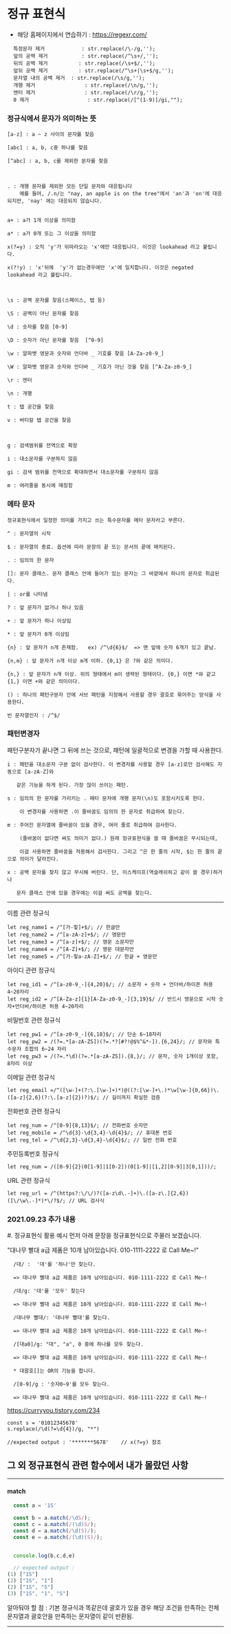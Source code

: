 <h1>정규 표현식</h1>

- 해당 홈페이지에서 연습하기 : https://regexr.com/


```
  특정문자 제거            : str.replace(/\-/g,'');
  앞의 공백 제거           : str.replace(/^\s+/,'');
  뒤의 공백 제거          : str.replace(/\s+$/,'');
  앞뒤 공백 제거          : str.replace(/^\s+|\s+$/g,'');
  문자열 내의 공백 제거  : str.replace(/\s/g,'');
  개행 제거                : str.replace(/\n/g,'');
  엔터 제거                : str.replace(/\r/g,'');
  0 제거                   : str.replace(/[^(1-9)]/gi,"");
```


<h3>정규식에서 문자가 의미하는 뜻</h3>

```
[a-z] : a ~ z 사이의 문자를 찾음

[abc] : a, b, c중 하나를 찾음

[^abc] : a, b, c를 제외한 문자를 찾음



. : 개행 문자를 제외한 모든 단일 문자와 대응됩니다
    예를 들어, /.n/는 "nay, an apple is on the tree"에서 'an'과 'on'에 대응되지만, 'nay' 에는 대응되지 않습니다.


a+ : a가 1개 이상을 의미함

a* : a가 0개 또는 그 이상을 의미함

x(?=y) : 오직 'y'가 뒤따라오는 'x'에만 대응됩니다. 이것은 lookahead 라고 불립니다.

x(?!y) : 'x'뒤에  'y'가 없는경우에만 'x'에 일치합니다. 이것은 negated lookahead 라고 불립니다.



\s : 공백 문자를 찾음(스페이스, 탭 등)

\S : 공백이 아닌 문자를 찾음

\d : 숫자를 찾음 [0-9]

\D : 숫자가 아닌 문자를 찾음  [^0-9]

\w : 알파벳 영문과 숫자와 언더바 _ 기호를 찾음 [A-Za-z0-9_]

\W : 알파벳 영문과 숫자와 언더바 _ 기호가 아닌 것을 찾음 [^A-Za-z0-9_]

\r : 엔터

\n : 개행  

t : 탭 공간을 찾음

v : 버티칼 탭 공간을 찾음



g : 검색범위를 전역으로 확장

i : 대소문자를 구분하지 않음

gi : 검색 범위를 전역으로 확대하면서 대소문자를 구분하지 않음

m : 여러줄을 동시에 매칭함
```


<h3>메타 문자</h3>

```
정규표현식에서 일정한 의미를 가지고 쓰는 특수문자를 메타 문자라고 부른다.

^ : 문자열의 시작

$ : 문자열의 종료. 옵션에 따라 문장의 끝 또는 문서의 끝에 매치된다.

. : 임의의 한 문자

[]: 문자 클래스. 문자 클래스 안에 들어가 있는 문자는 그 바깥에서 하나의 문자로 취급된다.

| : or를 나타냄

? : 앞 문자가 없거나 하나 있음

+ : 앞 문자가 하나 이상임

* : 앞 문자가 0개 이상임

{n} : 앞 문자가 n개 존재함.   ex) /^\d{6}$/  => 맨 앞에 숫자 6개가 있고 끝남.

{n,m} : 앞 문자가 n개 이상 m개 이하. {0,1} 은 ?와 같은 의미다.

{n,} : 앞 문자가 n개 이상. 위의 형태에서 m이 생략된 형태이다. {0,} 이면 *와 같고 {1,} 이면 +와 같은 의미이다.

() : 하나의 패턴구분자 안에 서브 패턴을 지정해서 사용할 경우 괄호로 묶어주는 방식을 사용한다.

빈 문자열인지 : /^$/
```



<h3>패턴변경자</h3>

패턴구분자가 끝나면 그 뒤에 쓰는 것으로, 패턴에 일괄적으로 변경을 가할 때 사용한다.


```
i : 패턴을 대소문자 구분 없이 검사한다. 이 변경자를 사용할 경우 [a-z]로만 검사해도 자동으로 [a-zA-Z]와

   같은 기능을 하게 된다. 가장 많이 쓰이는 패턴.

s : 임의의 한 문자를 가리키는 . 메타 문자에 개행 문자(\n)도 포함시키도록 한다.

    이 변경자를 사용하면 .이 줄바꿈도 임의의 한 문자로 취급하여 찾는다.

m : 주어진 문자열에 줄바꿈이 있을 경우, 여러 줄로 취급하여 검사한다.

    (줄바꿈이 없다면 써도 의미가 없다.) 원래 정규표현식을 쓸 때 줄바꿈은 무시되는데,

    이걸 사용하면 줄바꿈을 적용해서 검사한다. 그리고 ^은 한 줄의 시작, $는 한 줄의 끝으로 의미가 달라진다.

x : 공백 문자를 찾지 않고 무시해 버린다. 단, 이스케이프(역슬래쉬하고 같이 쓸 경우)하거나

   문자 클래스 안에 있을 경우에는 이걸 써도 공백을 찾는다.
```

***

이름 관련 정규식

```
let reg_name1 = /^[가-힣]+$/; // 한글만
let reg_name2 = /^[a-zA-z]+$/; // 영문만
let reg_name3 = /^[a-z]+$/; // 영문 소문자만
let reg_name4 = /^[A-Z]+$/; // 영문 대문자만
let reg_name5 = /^[가-힣a-zA-Z]+$/; // 한글 + 영문만
```

아이디 관련 정규식

```
let reg_id1 = /^[a-z0-9_-]{4,20}$/; // 소문자 + 숫자 + 언더바/하이픈 허용 4~20자리
let reg_id2 = /^[A-Za-z]{1}[A-Za-z0-9_-]{3,19}$/ // 반드시 영문으로 시작 숫자+언더바/하이픈 허용 4~20자리
```

비밀번호 관련 정규식

```
let reg_pw1 = /^[a-z0-9_-]{6,18}$/; // 단순 6~18자리
let reg_pw2 = /(?=.*[a-zA-ZS])(?=.*?[#?!@$%^&*-]).{6,24}/; // 문자와 특수문자 조합의 6~24 자리
let reg_pw3 = /(?=.*\d)(?=.*[a-zA-ZS]).{8,}/; // 문자, 숫자 1개이상 포함, 8자리 이상
```

이메일 관련 정규식

```
let reg_email =/^([\w-]+(?:\.[\w-]+)*)@((?:[\w-]+\.)*\w[\w-]{0,66})\.([a-z]{2,6}(?:\.[a-z]{2})?)$/; // 길이까지 확실한 검증
```


전화번호 관련 정규식

```
let reg_num = /^[0-9]{8,13}$/; // 전화번호 숫자만
let reg_mobile = /^\d{3}-\d{3,4}-\d{4}$/; // 휴대폰 번호
let reg_tel = /^\d{2,3}-\d{3,4}-\d{4}$/; // 일반 전화 번호
```


주민등록번호 정규식

```
let reg_num = /([0-9]{2}(0[1-9]|1[0-2])(0[1-9]|[1,2][0-9]|3[0,1]))/;
```


URL 관련 정규식

```
let reg_url = /^(https?:\/\/)?([a-z\d\.-]+)\.([a-z\.]{2,6})([\/\w\.-]*)*\/?$/; // URL 검사식
```


<h3>2021.09.23 추가 내용</h3>



#. 정규표현식 활용 예시
먼저 아래 문장을 정규표현식으로 주물러 보겠습니다.

"대나무 빨대 a급 제품은 10개 남아있습니다. 010-1111-2222 로 Call Me~!"


```
  /대/ :  '대'를 '하나'만 찾는다.

  => 대나무 빨대 a급 제품은 10개 남아있습니다. 010-1111-2222 로 Call Me~!
```



```
  /대/g: '대'를 '모두' 찾는다

  => 대나무 빨대 a급 제품은 10개 남아있습니다. 010-1111-2222 로 Call Me~!

```




```
  /대나무 빨대/: '대나무 빨대'를 찾는다.

  => 대나무 빨대 a급 제품은 10개 남아있습니다. 010-1111-2222 로 Call Me~!
```



```
  /[대a0]/g: "대", "a", 0 중에 하나를 모두 찾는다.

  => 대나무 빨대 a급 제품은 10개 남아있습니다. 010-1111-2222 로 Call Me~!

  * 대괄호[]는 OR의 기능을 합니다.
```




```
  /[0-9]/g : '숫자0~9'를 모두 찾는다.

  => 대나무 빨대 a급 제품은 10개 남아있습니다. 010-1111-2222 로 Call Me~!
```



https://curryyou.tistory.com/234

```
const s = '01012345678'
s.replace(/\d(?=\d{4})/g, "*")

//expected output : '*******5678'    // x(?=y) 참조  
```


## 그 외 정규표현식 관련 함수에서 내가 몰랐던 사항


***

#### match

```javascript
  const a = '1S'

  const b = a.match(/\dS/);
  const c = a.match(/(\d)S/);
  const d = a.match(/\d(S)/);
  const e = a.match(/(\d)(S)/);


  console.log(b,c,d,e)

  // expected output :
(1) ["1S"]
(2) ["1S", "1"]
(2) ["1S", "S"]
(3) ["1S", "1", "S"]
```

알아둬야 할 점 : 기본 졍규식과 똑같은데 괄호가 있을 경우 해당 조건을 만족하는 전체 문자열과 괄호안을 만족하는 문자열이 같이 반환됨.

***
